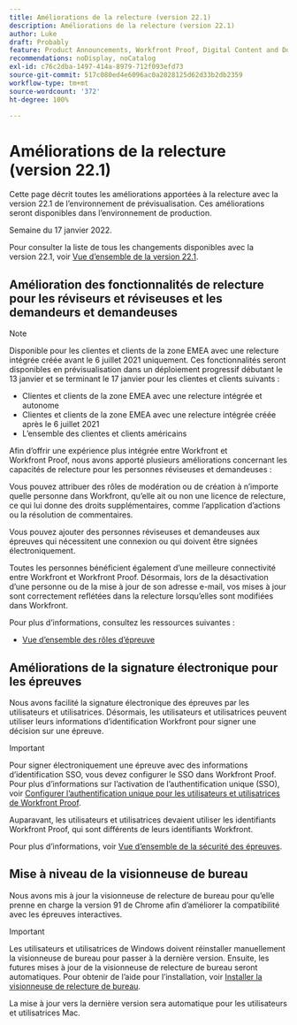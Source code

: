 ```yaml
---
title: Améliorations de la relecture (version 22.1)
description: Améliorations de la relecture (version 22.1)
author: Luke
draft: Probably
feature: Product Announcements, Workfront Proof, Digital Content and Documents
recommendations: noDisplay, noCatalog
exl-id: c76c2dba-1497-414a-8979-712f093efd73
source-git-commit: 517c080ed4e6096ac0a2028125d62d33b2db2359
workflow-type: tm+mt
source-wordcount: '372'
ht-degree: 100%

---
```


# Améliorations de la relecture (version 22.1)

Cette page décrit toutes les améliorations apportées à la relecture avec la version 22.1 de l’environnement de prévisualisation. Ces améliorations seront disponibles dans l’environnement de production.

<!--
<MadCap:conditionalText data-mc-conditions="QuicksilverOrClassic.Draft mode">
in January 2022
</MadCap:conditionalText>
-->

Semaine du 17 janvier 2022.

Pour consulter la liste de tous les changements disponibles avec la version 22.1, voir [Vue d’ensemble de la version 22.1](../../../product-announcements/product-releases/22.1-release-activity/22-1-release-overview.md).

## Amélioration des fonctionnalités de relecture pour les réviseurs et réviseuses et les demandeurs et demandeuses

>[!NOTE]
>
>Disponible pour les clientes et clients de la zone EMEA avec une relecture intégrée créée avant le 6 juillet 2021 uniquement. Ces fonctionnalités seront disponibles en prévisualisation dans un déploiement progressif débutant le 13 janvier et se terminant le 17 janvier pour les clientes et clients suivants :
>* Clientes et clients de la zone EMEA avec une relecture intégrée et autonome
>* Clientes et clients de la zone EMEA avec une relecture intégrée créée après le 6 juillet 2021
>* L’ensemble des clientes et clients américains
>

Afin d’offrir une expérience plus intégrée entre Workfront et Workfront Proof, nous avons apporté plusieurs améliorations concernant les capacités de relecture pour les personnes réviseuses et demandeuses :

Vous pouvez attribuer des rôles de modération ou de création à n’importe quelle personne dans Workfront, qu’elle ait ou non une licence de relecture, ce qui lui donne des droits supplémentaires, comme l’application d’actions ou la résolution de commentaires.

Vous pouvez ajouter des personnes réviseuses et demandeuses aux épreuves qui nécessitent une connexion ou qui doivent être signées électroniquement.

Toutes les personnes bénéficient également d’une meilleure connectivité entre Workfront et Workfront Proof. Désormais, lors de la désactivation d’une personne ou de la mise à jour de son adresse e-mail, vos mises à jour sont correctement reflétées dans la relecture lorsqu’elles sont modifiées dans Workfront.

Pour plus d’informations, consultez les ressources suivantes :

* [Vue d’ensemble des rôles d’épreuve](../../../review-and-approve-work/proofing/proofing-overview/proof-roles.md)

## Améliorations de la signature électronique pour les épreuves

Nous avons facilité la signature électronique des épreuves par les utilisateurs et utilisatrices. Désormais, les utilisateurs et utilisatrices peuvent utiliser leurs informations d’identification Workfront pour signer une décision sur une épreuve.

>[!IMPORTANT]
>
>Pour signer électroniquement une épreuve avec des informations d’identification SSO, vous devez configurer le SSO dans Workfront Proof. Pour plus d’informations sur l’activation de l’authentification unique (SSO), voir [Configurer l’authentification unique pour les utilisateurs et utilisatrices de Workfront Proof](../../../workfront-proof/wp-acct-admin/account-settings/configure-sso-for-wp-users.md).

Auparavant, les utilisateurs et utilisatrices devaient utiliser les identifiants Workfront Proof, qui sont différents de leurs identifiants Workfront.

Pour plus d’informations, voir [Vue d’ensemble de la sécurité des épreuves](../../../review-and-approve-work/proofing/proofing-overview/proof-security-overview.md).

## Mise à niveau de la visionneuse de bureau

Nous avons mis à jour la visionneuse de relecture de bureau pour qu’elle prenne en charge la version 91 de Chrome afin d’améliorer la compatibilité avec les épreuves interactives.

>[!IMPORTANT]
>
>Les utilisateurs et utilisatrices de Windows doivent réinstaller manuellement la visionneuse de bureau pour passer à la dernière version. Ensuite, les futures mises à jour de la visionneuse de relecture de bureau seront automatiques. Pour obtenir de l’aide pour l’installation, voir [Installer la visionneuse de relecture de bureau](../../../review-and-approve-work/proofing/use-the-desktop-proofing-viewer/installing-desktop-proofing-viewer.md).

La mise à jour vers la dernière version sera automatique pour les utilisateurs et utilisatrices Mac.
